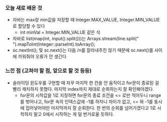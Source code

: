 ### 오늘 새로 배운 것
* 자바는 max랑 min값을 저장할 때 Integer.MAX_VALUE, Integer.MIN_VALUE로 할당할 수 있다
  *  int minVal = Integer.MIN_VALUE 같은 식
* 자바로 list(map(int, input().split()))는 Arrays.stream(line.split(" ").mapToInt(Integer::parseInt).toArray();
* sc.nextInt(); 및 sc.next()는 다음 /n를 잘라내주진 않기 때문에 sc.next()를 사이에 끼워줘야 오류가 안 생긴다

### 느낀 점 (고쳐야 할 점, 앞으로 할 것 등등)
* 슬라이딩 윈도우를 구현할 때 자꾸 마지막 한 칸을 안 움직이고 for문이 종료된 걸 빨리 캐치하지 못했다. 마지막 index까지 제대로 순회하는지 잘 확인해야겠다.
  * for문의 시작값을 1로 지정하면 for문의 종료 조건을 <= 로만 적어두니 range를 벗어나고, for문 속의 인덱스값에 -1를 하자니 차이가 없고, <= 와 -1를 동시에 집어넣어야만 마지막까지 잘 순회한다. 한 번의 순회를 넘어가겠다고 1로 시작하지 말고 0에서 시작하는 게 덜 번거로울 듯하다.
